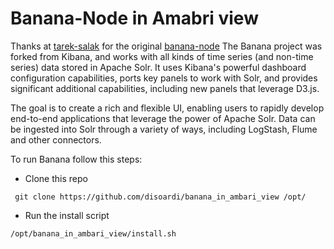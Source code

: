 # Banana-Node in Amabri view
Thanks at [tarek-salak](https://github.com/tarek-salah) for the original [banana-node](https://github.com/tarek-salah/banana-node)
The Banana project was forked from Kibana, and works with all kinds of time series (and non-time series) data stored in Apache Solr. It uses Kibana's powerful dashboard configuration capabilities, ports key panels to work with Solr, and provides significant additional capabilities, including new panels that leverage D3.js.

The goal is to create a rich and flexible UI, enabling users to rapidly develop end-to-end applications that leverage the power of Apache Solr. Data can be ingested into Solr through a variety of ways, including LogStash, Flume and other connectors.


To run Banana follow this steps:

* Clone this repo
```
 git clone https://github.com/disoardi/banana_in_ambari_view /opt/
```
* Run the install script
```
/opt/banana_in_ambari_view/install.sh
```
